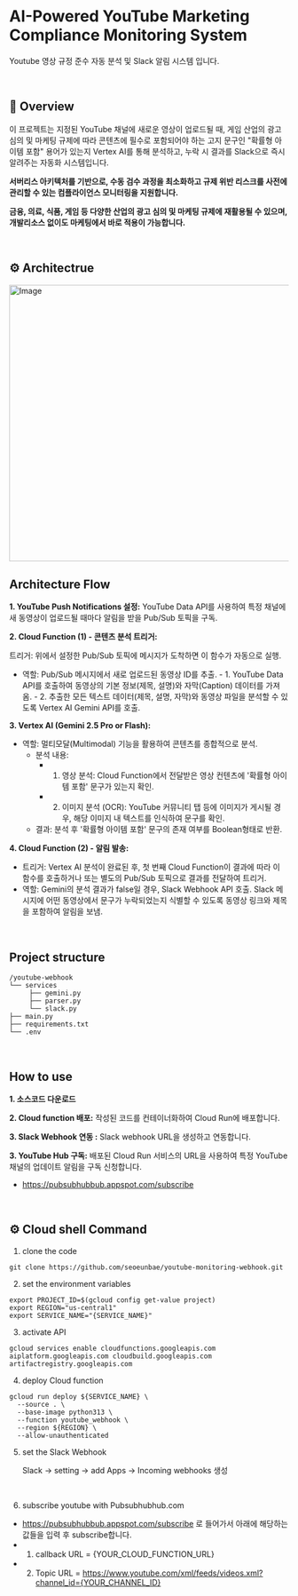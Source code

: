 # AI-Powered YouTube Marketing Compliance Monitoring System
Youtube 영상 규정 준수 자동 분석 및 Slack 알림 시스템 입니다.

<br>

## 📝 Overview

이 프로젝트는 지정된 YouTube 채널에 새로운 영상이 업로드될 때, 게임 산업의 광고 심의 및 마케팅 규제에 따라 콘텐츠에 필수로 포함되어야 하는 고지 문구인  "확률형 아이템 포함" 용어가 있는지 Vertex AI를 통해 분석하고, 누락 시 결과를 Slack으로 즉시 알려주는 자동화 시스템입니다.

**서버리스 아키텍처를 기반으로, 수동 검수 과정을 최소화하고 규제 위반 리스크를 사전에 관리할 수 있는 컴플라이언스 모니터링을 지원합니다.**

**금융, 의료, 식품, 게임 등 다양한 산업의 광고 심의 및 마케팅 규제에 재활용될 수 있으며, 개발리소스 없이도 마케팅에서 바로 적용이 가능합니다.**



<br>

## ⚙️ Architectrue

<img width="946" height="498" alt="Image" src="https://github.com/user-attachments/assets/3c357798-432d-430d-bcc3-6338c3ade071" />

<br>

## Architecture Flow

**1. YouTube Push Notifications 설정:**
  YouTube Data API를 사용하여 특정 채널에 새 동영상이 업로드될 때마다 알림을 받을 Pub/Sub 토픽을 구독. 

**2. Cloud Function (1) - 콘텐츠 분석 트리거:**

  트리거: 위에서 설정한 Pub/Sub 토픽에 메시지가 도착하면 이 함수가 자동으로 실행.  
   -  역할: Pub/Sub 메시지에서 새로 업로드된 동영상 ID를 추출.
    - 1. YouTube Data API를 호출하여 동영상의 기본 정보(제목, 설명)와 자막(Caption) 데이터를 가져옴.
    - 2. 추출한 모든 텍스트 데이터(제목, 설명, 자막)와 동영상 파일을 분석할 수 있도록 Vertex AI Gemini API를 호출.

**3. Vertex AI (Gemini 2.5 Pro or Flash):**

  - 역할: 멀티모달(Multimodal) 기능을 활용하여 콘텐츠를 종합적으로 분석.  
    - 분석 내용:
      - 1. 영상 분석: Cloud Function에서 전달받은 영상 컨텐츠에 '확률형 아이템 포함' 문구가 있는지 확인.
      - 2. 이미지 분석 (OCR): YouTube 커뮤니티 탭 등에 이미지가 게시될 경우, 해당 이미지 내 텍스트를 인식하여 문구를 확인.
    - 결과: 분석 후 '확률형 아이템 포함' 문구의 존재 여부를 Boolean형태로 반환.

**4. Cloud Function (2) - 알림 발송:**

  - 트리거: Vertex AI 분석이 완료된 후, 첫 번째 Cloud Function이 결과에 따라 이 함수를 호출하거나 또는 별도의 Pub/Sub 토픽으로 결과를 전달하여 트리거.  
  - 역할:
    Gemini의 분석 결과가 false일 경우, Slack Webhook API 호출.
    Slack 메시지에 어떤 동영상에서 문구가 누락되었는지 식별할 수 있도록 동영상 링크와 제목을 포함하여 알림을 보냄.

<br>

## Project structure 

```
/youtube-webhook
└── services
     ├── gemini.py
     ├── parser.py
     └── slack.py
├── main.py
├── requirements.txt
└── .env
```

<br>


##  How to use

**1. 소스코드 다운로드**

**2. Cloud function 배포:** 작성된 코드를 컨테이너화하여 Cloud Run에 배포합니다.

**3. Slack Webhook 연동 :** Slack webhook URL을 생성하고 연동합니다.

**3. YouTube Hub 구독:** 배포된 Cloud Run 서비스의 URL을 사용하여 특정 YouTube 채널의 업데이트 알림을 구독 신청합니다.
 - https://pubsubhubbub.appspot.com/subscribe

<br>

## ⚙️ Cloud shell Command 

1. clone the code

```
git clone https://github.com/seoeunbae/youtube-monitoring-webhook.git
```

2. set the environment variables

```
export PROJECT_ID=$(gcloud config get-value project)
export REGION="us-central1"
export SERVICE_NAME="{SERVICE_NAME}"
```

3. activate API 

```
gcloud services enable cloudfunctions.googleapis.com aiplatform.googleapis.com cloudbuild.googleapis.com artifactregistry.googleapis.com
```

4. deploy Cloud function

```
gcloud run deploy ${SERVICE_NAME} \ 
  --source . \
  --base-image python313 \
  --function youtube_webhook \
  --region ${REGION} \
  --allow-unauthenticated
```

5. set the Slack Webhook

   Slack -> setting -> add Apps -> Incoming webhooks 생성 
<br>

6. subscribe youtube with Pubsubhubhub.com 
- https://pubsubhubbub.appspot.com/subscribe
로 들어가서 아래에 해당하는 값들을 입력 후 subscribe합니다.
 - 1. callback URL = {YOUR_CLOUD_FUNCTION_URL}
 - 2. Topic URL = https://www.youtube.com/xml/feeds/videos.xml?channel_id={YOUR_CHANNEL_ID} 






